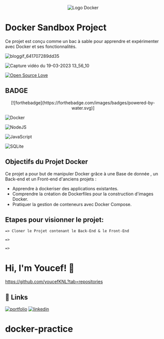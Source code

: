<p align="center">
     <img src="https://d1.awsstatic.com/acs/characters/Logos/Docker-Logo_Horizontel_279x131.b8a5c41e56b77706656d61080f6a0217a3ba356d.png" alt="Logo Docker">
</p>

# Docker Sandbox Project

Ce projet est conçu comme un bac à sable pour apprendre et expérimenter avec Docker et ses fonctionnalités.

![bloggif_641707289dd35](https://user-images.githubusercontent.com/121979440/226178293-94da6374-9b46-44f2-aaf1-a18abe5a6a04.gif)

![Capture vidéo du 19-03-2023 13_56_10](https://user-images.githubusercontent.com/121979440/226178382-25e03df8-0c86-49f5-b48f-ca4ddf109919.gif)


                                                                       
[![Open Source Love](https://badges.frapsoft.com/os/v1/open-source-200x33.png?v=103)](https://github.com/ellerbrock/open-source-badges/)







## BADGE 

<p align="center"> [![forthebadge](https://forthebadge.com/images/badges/powered-by-water.svg)]

![Docker](https://img.shields.io/badge/docker-%230db7ed.svg?style=for-the-badge&logo=docker&logoColor=white)

![NodeJS](https://img.shields.io/badge/node.js-6DA55F?style=for-the-badge&logo=node.js&logoColor=white)

![JavaScript](https://img.shields.io/badge/javascript-%23323330.svg?style=for-the-badge&logo=javascript&logoColor=%23F7DF1E)

![SQLite](https://img.shields.io/badge/sqlite-%2307405e.svg?style=for-the-badge&logo=sqlite&logoColor=white) </p>



## Objectifs du Projet Docker

Ce projet a pour but de manipuler Docker grâce à une Base de donnée , un Back-end et un Front-end d'anciens projets :

- Apprendre à dockeriser des applications existantes.
- Comprendre la création de Dockerfiles pour la construction d'images Docker.
- Pratiquer la gestion de conteneurs avec Docker Compose.



## Etapes pour visionner le projet:

    => Cloner le Projet contenant le Back-End & le Front-End

    => 

    => 


# Hi, I'm Youcef! 👋

https://github.com/youcefKNL?tab=repositories










## 🔗 Links
[![portfolio](https://img.shields.io/badge/my_portfolio-000?style=for-the-badge&logo=ko-fi&logoColor=white)](https://.com/)
[![linkedin](https://img.shields.io/badge/linkedin-0A66C2?style=for-the-badge&logo=linkedin&logoColor=white)](https://www.linkedin.com/in/youcef-knl/)

# docker-practice
